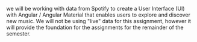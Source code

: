 we will be working with data from Spotify to create a User Interface (UI) with Angular / Angular Material that enables users to explore and discover new music. We will not be using "live" data for this assignment, however it will provide the foundation for the assignments for the remainder of the semester.
